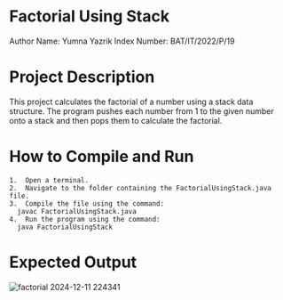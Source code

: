 # Factorial Using Stack

Author Name: Yumna Yazrik
Index Number: BAT/IT/2022/P/19

# Project Description

This project calculates the factorial of a number using a stack data structure. The program pushes each number from 1 to the given number onto a stack and then pops them to calculate the factorial.

# How to Compile and Run

	1.	Open a terminal.
	2.	Navigate to the folder containing the FactorialUsingStack.java file.
	3.	Compile the file using the command:
      javac FactorialUsingStack.java
	4.	Run the program using the command: 
      java FactorialUsingStack

# Expected Output
![factorial 2024-12-11 224341](https://github.com/user-attachments/assets/a45f68ce-2ddb-499b-bc8e-eb6b7a2d88fc)

